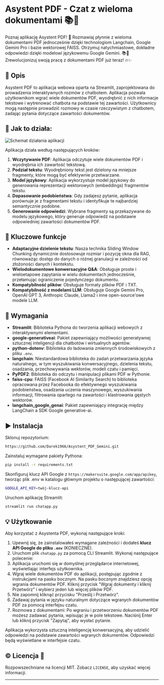 # Asystent PDF - Czat z wieloma dokumentami 📚🤖

Poznaj aplikację Asystent PDF! 🚀 Rozmawiaj płynnie z wieloma dokumentami PDF jednocześnie dzięki technologiom Langchain, Google Gemini Pro i bazie wektorowej FAISS. Otrzymuj natychmiastowe, dokładne odpowiedzi dzięki modelowi językowemu Google Gemini. 📚💬 Zrewolucjonizuj swoją pracę z dokumentami PDF już teraz! 🔥✨

## 📝 Opis

Asystent PDF to aplikacja webowa oparta na Streamlit, zaprojektowana do prowadzenia interaktywnych rozmów z chatbotem. Aplikacja pozwala użytkownikom wgrać wiele dokumentów PDF, wyodrębnić z nich informacje tekstowe i wytrenować chatbota na podstawie tej zawartości. Użytkownicy mogą następnie prowadzić rozmowy w czasie rzeczywistym z chatbotem, zadając pytania dotyczące zawartości dokumentów.

## 🎯 Jak to działa:

![Schemat działania aplikacji](img/Architecture.jpg)

Aplikacja działa według następujących kroków:

1. **Wczytywanie PDF**: Aplikacja odczytuje wiele dokumentów PDF i wyodrębnia ich zawartość tekstową.
2. **Podział tekstu**: Wyodrębniony tekst jest dzielony na mniejsze fragmenty, które mogą być efektywnie przetwarzane.
3. **Model językowy**: Aplikacja wykorzystuje model językowy do generowania reprezentacji wektorowych (embeddings) fragmentów tekstu.
4. **Dopasowanie podobieństwa**: Gdy zadajesz pytanie, aplikacja porównuje je z fragmentami tekstu i identyfikuje te najbardziej semantycznie podobne.
5. **Generowanie odpowiedzi**: Wybrane fragmenty są przekazywane do modelu językowego, który generuje odpowiedź na podstawie odpowiedniej zawartości dokumentów PDF.

## 🎯 Kluczowe funkcje

- **Adaptacyjne dzielenie tekstu**: Nasza technika Sliding Window Chunking dynamicznie dostosowuje rozmiar i pozycję okna dla RAG, równoważąc dostęp do danych o różnej granulacji w zależności od złożoności danych i kontekstu.
- **Wielodokumentowe konwersacyjne Q&A**: Obsługuje proste i wieloetapowe zapytania w wielu dokumentach jednocześnie, przełamując ograniczenie pojedynczego dokumentu.
- **Kompatybilność plików**: Obsługuje formaty plików PDF i TXT.
- **Kompatybilność z modelami LLM**: Obsługuje Google Gemini Pro, OpenAI GPT 3, Anthropic Claude, Llama2 i inne open-source'owe modele LLM.

## 🌟 Wymagania

- **Streamlit**: Biblioteka Pythona do tworzenia aplikacji webowych z interaktywnymi elementami.
- **google-generativeai**: Pakiet zapewniający możliwości generatywnej sztucznej inteligencji dla chatbotów i wirtualnych agentów.
- **python-dotenv**: Biblioteka do ładowania zmiennych środowiskowych z pliku `.env`.
- **langchain**: Niestandardowa biblioteka do zadań przetwarzania języka naturalnego, w tym wyszukiwania konwersacyjnego, dzielenia tekstu, osadzania, przechowywania wektorów, modeli czatu i pamięci.
- **PyPDF2**: Biblioteka do odczytu i manipulacji plikami PDF w Pythonie.
- **faiss-cpu**: FAISS (Facebook AI Similarity Search) to biblioteka opracowana przez Facebooka do efektywnego wyszukiwania podobieństwa, osadzania uczenia maszynowego, wyszukiwania informacji, filtrowania opartego na zawartości i klastrowania gęstych wektorów.
- **langchain_google_genai**: Pakiet zapewniający integrację między LangChain a SDK Google generative-ai.

## ▶️ Instalacja

Sklonuj repozytorium:

```bash
https://github.com/Darek1966/Asystent_PDF_Gemini.git
```

Zainstaluj wymagane pakiety Pythona:

```bash
pip install -r requirements.txt
```

Skonfiguruj klucz API Google z `https://makersuite.google.com/app/apikey`, tworząc plik .env w katalogu głównym projektu o następującej zawartości:

```bash
GOOGLE_API_KEY=twój-klucz-api
```

Uruchom aplikację Streamlit:

```bash
streamlit run chatapp.py
```


## 💡 Użytkowanie

Aby korzystać z Asystenta PDF, wykonaj następujące kroki:

1. Upewnij się, że zainstalowałeś wymagane zależności i dodałeś **klucz API Google do pliku `.env`** (KONIECZNE).
2. Uruchom plik `chatapp.py` za pomocą CLI Streamlit. Wykonaj następujące polecenie:
3. Aplikacja uruchomi się w domyślnej przeglądarce internetowej, wyświetlając interfejs użytkownika.
4. Wgraj wiele dokumentów PDF do aplikacji, postępując zgodnie z instrukcjami na pasku bocznym. Na pasku bocznym znajdziesz opcję wgrania dokumentów PDF. Kliknij przycisk "Wgraj dokumenty i kliknij Przetwórz" i wybierz jeden lub więcej plików PDF.
5. Nie zapomnij kliknąć przycisku "Prześlij i Przetwórz".
6. Zadawaj pytania w języku naturalnym dotyczące wgranych dokumentów PDF za pomocą interfejsu czatu.
7. Rozmowa z dokumentami: Po wgraniu i przetworzeniu dokumentów PDF możesz zadawać pytania, wpisując je w pole tekstowe. Naciśnij Enter lub kliknij przycisk "Zapytaj", aby wysłać pytanie.

Aplikacja wykorzysta sztuczną inteligencję konwersacyjną, aby udzielić odpowiedzi na podstawie zawartości wgranych dokumentów. Odpowiedzi będą wyświetlane w interfejsie czatu.

## ©️ Licencja 🪪

Rozpowszechniane na licencji MIT. Zobacz `LICENSE`, aby uzyskać więcej informacji.

---
